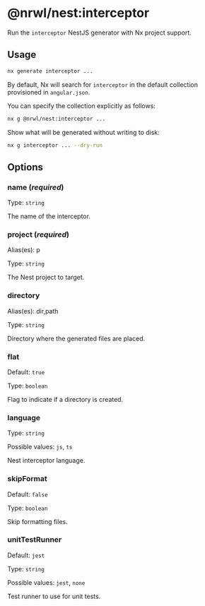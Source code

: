 # @nrwl/nest:interceptor

Run the `interceptor` NestJS generator with Nx project support.

## Usage

```bash
nx generate interceptor ...
```

By default, Nx will search for `interceptor` in the default collection provisioned in `angular.json`.

You can specify the collection explicitly as follows:

```bash
nx g @nrwl/nest:interceptor ...
```

Show what will be generated without writing to disk:

```bash
nx g interceptor ... --dry-run
```

## Options

### name (_**required**_)

Type: `string`

The name of the interceptor.

### project (_**required**_)

Alias(es): p

Type: `string`

The Nest project to target.

### directory

Alias(es): dir,path

Type: `string`

Directory where the generated files are placed.

### flat

Default: `true`

Type: `boolean`

Flag to indicate if a directory is created.

### language

Type: `string`

Possible values: `js`, `ts`

Nest interceptor language.

### skipFormat

Default: `false`

Type: `boolean`

Skip formatting files.

### unitTestRunner

Default: `jest`

Type: `string`

Possible values: `jest`, `none`

Test runner to use for unit tests.

